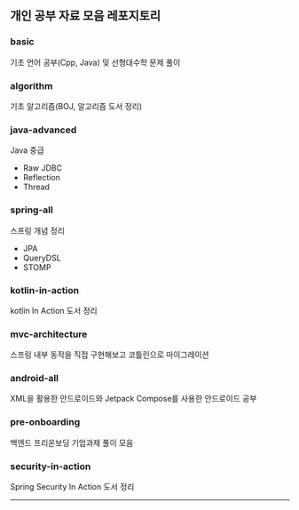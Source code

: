 ## 개인 공부 자료 모음 레포지토리

### basic
기초 언어 공부(Cpp, Java) 및 선형대수학 문제 풀이

### algorithm
기초 알고리즘(BOJ, 알고리즘 도서 정리)

### java-advanced
Java 중급
- Raw JDBC
- Reflection
- Thread

### spring-all
스프링 개념 정리
- JPA
- QueryDSL
- STOMP

### kotlin-in-action
kotlin In Action 도서 정리

### mvc-architecture
스프링 내부 동작을 직접 구현해보고 코틀린으로 마이그레이션

### android-all
XML을 활용한 안드로이드와 Jetpack Compose를 사용한 안드로이드 공부

### pre-onboarding
백엔드 프리온보딩 기업과제 풀이 모음 

### security-in-action
Spring Security In Action 도서 정리


--- 
